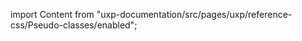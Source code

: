 
import Content from "uxp-documentation/src/pages/uxp/reference-css/Pseudo-classes/enabled";

<Content query="product=xd"/>
